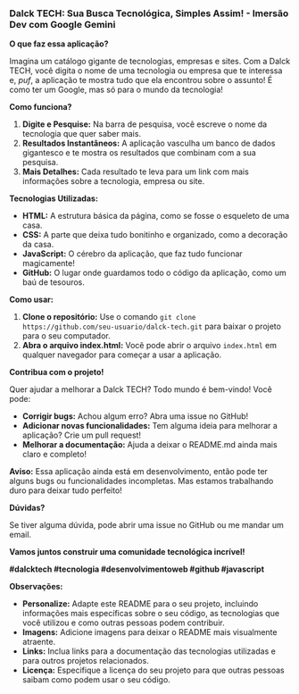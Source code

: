 ### **Dalck TECH: Sua Busca Tecnológica, Simples Assim! - Imersão Dev com Google Gemini** 

**O que faz essa aplicação?**

Imagina um catálogo gigante de tecnologias, empresas e sites. Com a Dalck TECH, você digita o nome de uma tecnologia ou empresa que te interessa e, *puf*, a aplicação te mostra tudo que ela encontrou sobre o assunto! É como ter um Google, mas só para o mundo da tecnologia! 

**Como funciona?**

1. **Digite e Pesquise:** Na barra de pesquisa, você escreve o nome da tecnologia que quer saber mais.
2. **Resultados Instantâneos:** A aplicação vasculha um banco de dados gigantesco e te mostra os resultados que combinam com a sua pesquisa.
3. **Mais Detalhes:** Cada resultado te leva para um link com mais informações sobre a tecnologia, empresa ou site.

**Tecnologias Utilizadas:**

* **HTML:** A estrutura básica da página, como se fosse o esqueleto de uma casa.
* **CSS:** A parte que deixa tudo bonitinho e organizado, como a decoração da casa.
* **JavaScript:** O cérebro da aplicação, que faz tudo funcionar magicamente!
* **GitHub:** O lugar onde guardamos todo o código da aplicação, como um baú de tesouros.

**Como usar:**

1. **Clone o repositório:** Use o comando `git clone https://github.com/seu-usuario/dalck-tech.git` para baixar o projeto para o seu computador.
2. **Abra o arquivo index.html:** Você pode abrir o arquivo `index.html` em qualquer navegador para começar a usar a aplicação.

**Contribua com o projeto!**

Quer ajudar a melhorar a Dalck TECH? Todo mundo é bem-vindo! Você pode:

* **Corrigir bugs:** Achou algum erro? Abra uma issue no GitHub!
* **Adicionar novas funcionalidades:** Tem alguma ideia para melhorar a aplicação? Crie um pull request!
* **Melhorar a documentação:** Ajuda a deixar o README.md ainda mais claro e completo!

**Aviso:** Essa aplicação ainda está em desenvolvimento, então pode ter alguns bugs ou funcionalidades incompletas. Mas estamos trabalhando duro para deixar tudo perfeito!

**Dúvidas?**

Se tiver alguma dúvida, pode abrir uma issue no GitHub ou me mandar um email.

**Vamos juntos construir uma comunidade tecnológica incrível!** 

**#dalcktech #tecnologia #desenvolvimentoweb #github #javascript**

**Observações:**

* **Personalize:** Adapte este README para o seu projeto, incluindo informações mais específicas sobre o seu código, as tecnologias que você utilizou e como outras pessoas podem contribuir.
* **Imagens:** Adicione imagens para deixar o README mais visualmente atraente.
* **Links:** Inclua links para a documentação das tecnologias utilizadas e para outros projetos relacionados.
* **Licença:** Especifique a licença do seu projeto para que outras pessoas saibam como podem usar o seu código.
